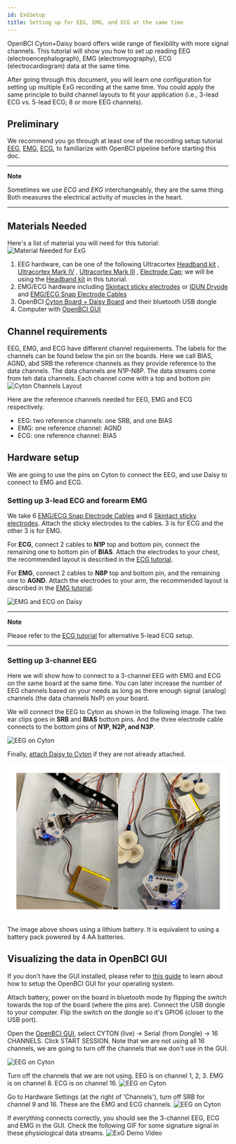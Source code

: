 ```yaml
---
id: ExGSetup
title: Setting up for EEG, EMG, and ECG at the same time
---
```


OpenBCI Cyton+Daisy board offers wide range of flexibility with more signal channels. 
This tutorial will show you how to set up reading EEG (electroencephalograph), EMG (electromyography), 
ECG (electrocardiogram) data at the same time.

After going through this document, you will learn one configuration for setting up multiple ExG recording
at the same time. You could apply the same principle to build channel layouts to fit your application (i.e., 
3-lead ECG vs. 5-lead ECG; 8 or more EEG channels).

## Preliminary
We recommend you go through at least one of the recording setup tutorial 
[EEG](01-EEG-Setup.md),
[EMG](01-EMG-Setup.md),
[ECG](01-ECG-Setup.md),
to familiarize with OpenBCI pipeline before starting this doc.

---
**Note**

Sometimes we use *ECG* and *EKG* interchangeably, they are the same thing. Both measures the electrical
activity of muscles in the heart.

---

## Materials Needed
Here's a list of material you will need for this tutorial:
![Material Needed for ExG](../../assets/GettingStartedImages/ExG_material_needed.jpg)
1. EEG hardware, can be one of the following Ultracortex
[Headband kit](../../04AddOns/01-Headwear/03-Headband_Tutorial.md)
, [Ultracortex Mark IV](../../04AddOns/01-Headwear/01-Ultracortex-Mark-IV.md)
, [Ultracortex Mark III](../../04AddOns/01-Headwear/02-Ultracortex-Mark-III-Nova-Revised.md)
, [Electrode Cap](../../04AddOns/01-Headwear/04-Electrode_Cap_Tutorial.md); we will be using
   the [Headband kit](../../04AddOns/01-Headwear/03-Headband_Tutorial.md) in this tutorial.
2. EMG/ECG hardware including [Skintact sticky electrodes](https://shop.openbci.com/collections/frontpage/products/skintact-f301-pediatric-foam-solid-gel-electrodes-30-pack?variant=29467659395) or [IDUN Dryode](https://shop.openbci.com/collections/frontpage/products/idun-dryode-kit)
and [EMG/ECG Snap Electrode Cables](https://shop.openbci.com/collections/frontpage/products/emg-ecg-snap-electrode-cables?variant=32372786958)
3. OpenBCI [Cyton Board + Daisy Board](https://shop.openbci.com/collections/frontpage/products/cyton-daisy-biosensing-boards-16-channel?variant=38959256526)
   and their bluetooth USB dongle
4. Computer with [OpenBCI GUI](../../06Software/01-OpenBCISoftware/01-OpenBCI_GUI.md)


## Channel requirements

EEG, EMG, and ECG have different channel requirements. The labels for the channels can be found below the pin on the boards.
Here we call BIAS, AGND, abd SRB the reference channels as they provide reference to the data channels. The data channels are
N1P-N8P. The data streams come from teh data channels. Each channel come with a top and bottom pin
![Cyton Channels Layout](../../assets/GettingStartedImages/Cyton_channels_layouts.jpg)

Here are the reference channels needed for EEG, EMG and ECG respectively.
* EEG: two reference channels: one SRB, and one BIAS
* EMG: one reference channel: AGND
* ECG: one reference channel: BIAS

## Hardware setup
We are going to use the pins on Cyton to connect the EEG, and use Daisy to connect
to EMG and ECG.

### Setting up 3-lead ECG and forearm EMG
We take 6 [EMG/ECG Snap Electrode Cables](https://shop.openbci.com/collections/frontpage/products/emg-ecg-snap-electrode-cables?variant=32372786958) and 6
[Skintact sticky electrodes](https://shop.openbci.com/collections/frontpage/products/skintact-f301-pediatric-foam-solid-gel-electrodes-30-pack?variant=29467659395). Attach the 
sticky electrodes to the cables. 3 is for ECG and the other 3 is for EMG.

For **ECG**, connect 2 cables to **N1P** top and bottom pin, connect the remaining one to bottom pin of **BIAS**.
Attach the electrodes to your chest, the recommended layout is described in the [ECG tutorial](../../01GettingStarted/02-Biosensing-Setups/02-ECG-Setup.md).

For **EMG**, connect 2 cables to **N8P** top and bottom pin, and the remaining one to **AGND**.
Attach the electrodes to your arm, the recommended layout is described in the [EMG tutorial](../../01GettingStarted/02-Biosensing-Setups/02-EMG-Setup.md).


![EMG and ECG on Daisy](../../assets/GettingStartedImages/ExG_daisy_EMG_ECG.jpg)

---
**Note**

Please refer to the [ECG tutorial](../../01GettingStarted/02-Biosensing-Setups/02-ECG-Setup.md) for alternative 5-lead ECG setup.

---

### Setting up 3-channel EEG
Here we will show how to connect to a 3-channel EEG with EMG and ECG on the same board at the same time. 
You can later increase the number of EEG channels based on your needs as long as there enough signal (analog)
channels (the data channels NxP) on your board.

We will connect the EEG to Cyton as shown in the following image. The two ear clips goes in **SRB** and **BIAS** bottom pins. And the
three electrode cable connects to the bottom pins of **N1P, N2P, and N3P**.

![EEG on Cyton](../../assets/GettingStartedImages/ExG_cyton_eeg.jpg)


Finally, [attach Daisy to Cyton](https://shop.openbci.com/collections/frontpage/products/cyton-daisy-biosensing-boards-16-channel?variant=38959256526)
if they are not already attached.

![ExG Daisy Attached to Cyton](../../assets/GettingStartedImages/ExG_attach.png)

The image above shows using a lithium battery. It is equivalent to using a battery pack powered by
4 AA batteries.

## Visualizing the data in OpenBCI GUI
If you don't have the GUI installed, please refer to [this guide](https://docs.openbci.com/docs/06Software/01-OpenBCISoftware/GUIDocs) to learn
about how to setup the OpenBCI GUI for your operating system.

Attach battery, power on the board in bluetooth mode by flipping the switch towards the top of the board (where the
pins are). Connect the USB dongle to your computer. Flip the switch on the dongle so it's GPIO6 (closer to the USB port).

Open the [OpenBCI GUI](https://docs.openbci.com/docs/06Software/01-OpenBCISoftware/GUIDocs), select CYTON (live) ->
Serial (from Dongle) -> 16 CHANNELS. Click START SESSION. Note that we are not using all 16 channels, we are going to turn
off the channels that we don't use in the GUI.

![EEG on Cyton](../../assets/GettingStartedImages/ExG_GUI_0.png)

Turn off the channels that we are not using. EEG is on channel 1, 2, 3. EMG is on channel 8.
ECG is on channel 16.
![EEG on Cyton](../../assets/GettingStartedImages/ExG_GUI_1.png)

Go to Hardware Settings (at the right of 'Channels'), turn off SRB for channel 9 and 16. These are the EMG and 
ECG channels.
![EEG on Cyton](../../assets/GettingStartedImages/ExG_GUI_2.png)


If everything connects correctly, you should see the 3-channel EEG, ECG and EMG in the GUI. Check
the following GIF for some signature signal in these physiological data streams.
![ExG Demo Video](../../assets/GettingStartedImages/ExG_tutorial.gif)
